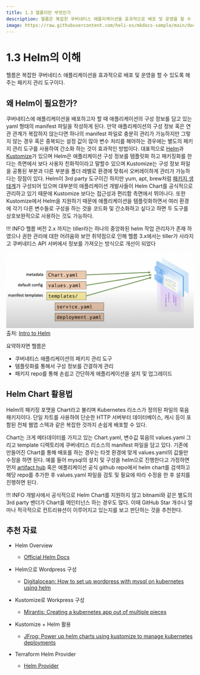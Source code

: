```yaml
---
title: 1.3 헬름이란 무엇인가
description: 헬름은 복잡한 쿠버네티스 애플리케이션을 효과적으로 배포 및 운영을 할 수 있도록 해주는 패키지 관리 도구
image: https://raw.githubusercontent.com/heli-os/mkdocs-sample/main/docs/assets/container-run.png
---
```


# 1.3 Helm의 이해

헬름은 복잡한 쿠버네티스 애플리케이션을 효과적으로 배포 및 운영을 할 수 있도록 해주는 패키지 관리 도구이다.

## 왜 Helm이 필요한가?

쿠버네티스에 애플리케이션을 배포하고자 할 때 애플리케이션의 구성 정보를 담고 있는 yaml 형태의 manifest 파일을 작성하게 된다. 만약 애플리케이션의 구성 정보 혹은 연관 관계가 복잡하지 않는다면 하나의 manifest 파일로 충분히 관리가 가능하지만 그렇지 않는 경우 혹은 중복되는 설정 값이 많아 변수 처리를 해야하는 경우에는 별도의 패키지 관리 도구를 사용하여 간소화 하는 것이 효과적인 방법이다. 대표적으로 [Helm](https://helm.sh/)과 [Kustomize](https://kustomize.io/)가 있으며 Helm은 애플리케이션 구성 정보를 템플릿화 하고 패키징화를 한다는 측면에서 보다 사용자 친화적이라고 말할수 있으며 Kustomize는 구성 정보 파일을 공통된 부분과 다른 부분을 폴더 레벨로 환경에 맞춰서 오버레이하게 관리가 가능하다는 장점이 있다. Helm이 3rd party 도구이긴 하지만 yum, apt, brew처럼 [패키지 생태계](https://artifacthub.io/packages/search?kind=0)가 구성되어 있으며 대부분의 애플리케이션 개발사들이 Helm Chart를 공식적으로 관리하고 있기 때문에 Kustomize 보다는 접근성과 편리함 측면에서 뛰어나다. 또한 Kustomize에서 Helm을 지원하기 때문에 애플리케이션을 템플릿화하면서 여러 환경에 각기 다른 변수들로 구성을 하는 것을 코드화 및 간소화하고 싶다고 하면 두 도구를 상호보완적으로 사용하는 것도 가능하다.

!!! INFO 
    헬름 버전 2.x 까지는 tiller라는 하나의 중앙화된 helm 작업 관리자가 존재 하였으나 권한 관리에 대한 어려움와 보안 취약점으로 인해 헬름 3.x에서는 tiller가 사라지고 쿠버네티스 API 서버에서 정보를 가져오는 방식으로 개선이 되었다 

![helm-chart](assets/helm-chart.png)
출처: [Intro to Helm](https://www.youtube.com/watch?v=Zzwq9FmZdsU)


요약하자면 헬름은

* 쿠버네티스 애플리케이션의 패키지 관리 도구
* 템플릿화를 통해서 구성 정보를 간결하게 관리
* 패키지 repo를 통해 손쉽고 간단하게 애플리케이션을 설치 및 업그레이드 

## Helm Chart 활용법

Helm의 패키징 포맷을 Chart라고 불리며 Kubernetes 리소스가 정의된 파일의 묶음 패키지이다. 단일 차트를 사용하여 단순한 HTTP 서버부터 데이터베이스, 캐시 등이 포함된 전체 웹앱 스택과 같은 복잡한 것까지 손쉽게 배포할 수 있다. 

Chart는 크게 메타데이터를 가지고 있는 Chart.yaml, 변수값 묶음의 values.yaml 그리고 template 디렉토리에 쿠버네티스 리소스의 manifest 파일을 담고 있다. 기존에 만들어진 Chart를 통해 배포를 하는 경우는 타겟 환경에 맞게 values.yaml의 값들만 수정을 하면 된다. 예를 들어 mysql의 설치 및 구성을 helm으로 진행한다고 가정하면 먼저 [artifact hub](https://artifacthub.io/packages/search?ts_query_web=mysql&sort=relevance&page=1) 혹은 애플리케이션 공식 github repo에서 helm chart를 검색하고 해당 repo를 추가한 후 values.yaml 파일을 검토 및 필요에 따라 수정을 한 후 설치를 진행하면 된다.

!!! INFO
    개발사에서 공식적으로 Helm Chart를 지원하지 않고 bitnami와 같은 별도의 3rd party 밴더가 Chart를 메인터넌스 하는 경우도 많다. 이때 GitHub Star 개수나 얼마나 적극적으로 컨트리뷰션이 이루어지고 있는지를 보고 판단하는 것을 추천한다. 


## 추천 자료

* Helm Overview
    * [Official Helm Docs](https://helm.sh/docs/)

* Helm으로 Wordpress 구성
    * [Digitalocean: How to set up wordpress with mysql on kubernetes using helm](https://www.digitalocean.com/community/tutorials/how-to-set-up-wordpress-with-mysql-on-kubernetes-using-helm)

* Kustomize로 Workpress 구성
    * [Mirantis: Creating a kubernetes app out of multiple pieces](https://www.mirantis.com/blog/introduction-to-kustomize-part-1-creating-a-kubernetes-app-out-of-multiple-pieces/)

* Kustomize + Helm 활용
    * [JFrog: Power up helm charts using kustomize to manage kubernetes deployments](https://jfrog.com/blog/power-up-helm-charts-using-kustomize-to-manage-kubernetes-deployments/)

* Terraform Helm Provider
    * [Helm Provider](https://registry.terraform.io/providers/hashicorp/helm/latest/docs)